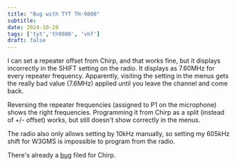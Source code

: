 ```yaml
---
title: "Bug with TYT TH-9800"
subtitle:
date: 2024-10-28
tags: ['tyt','th9800', 'vhf']
draft: false
---
```


I can set a repeater offset from Chirp,
and that works fine,
but it displays incorrectly in the SHIFT setting
on the radio.
It displays as 7.60MHz for every repeater frequency.
Apparently, visiting the setting in the menus
gets the really bad value (7.6MHz)
applied until you leave the channel and come back.

Reversing the repeater frequencies
(assigned to P1 on the microphone)
shows the right frequencies.
Programming it from Chirp as a split
(instead of +/- offset)
works, but still doesn't show correctly
in the menus.

The radio also only allows setting by 10kHz manually,
so setting my 605kHz shift for W3GMS is impossible
to program from the radio.

There's already a [bug](https://chirpmyradio.com/issues/4683)
filed for Chirp.

<!--more-->
